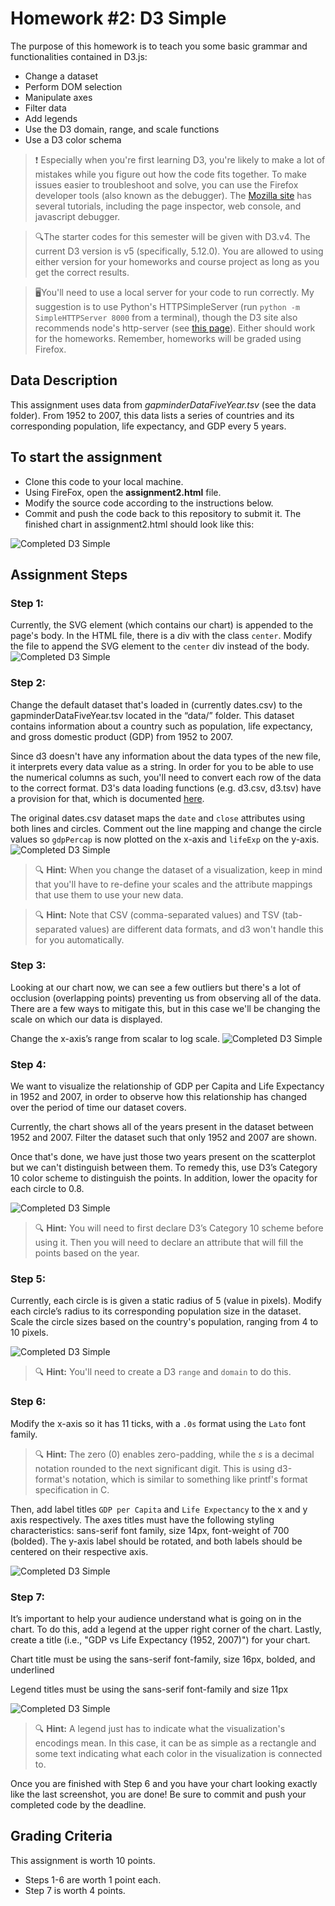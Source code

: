# Homework #2: D3 Simple

The purpose of this homework is to teach you some basic grammar and functionalities contained in D3.js:

* Change a dataset
* Perform DOM selection
* Manipulate axes
* Filter data
* Add legends
* Use the D3 domain, range, and scale functions
* Use a D3 color schema

> ❗️ Especially when you're first learning D3, you're likely to make a lot of mistakes while you figure out how the code fits together. To make issues easier to troubleshoot and solve, you can use the Firefox developer tools (also known as the debugger). The [Mozilla site](https://developer.mozilla.org/en-US/docs/Tools) has several tutorials, including the page inspector, web console, and javascript debugger.

> 🔍The starter codes for this semester will be given with D3.v4. The current D3 version is v5 (specifically, 5.12.0). You are allowed to using either version for your homeworks and course project as long as you get the correct results.

> 🖥You'll need to use a local server for your code to run correctly. My suggestion is to use Python's HTTPSimpleServer (run `python -m SimpleHTTPServer 8000` from a terminal), though the D3 site also recommends node's http-server (see [this page](https://github.com/d3/d3/wiki)). Either should work for the homeworks. Remember, homeworks will be graded using Firefox.

## Data Description

This assignment uses data from _gapminderDataFiveYear.tsv_ (see the data folder). From 1952 to 2007, this data lists a series of countries and its corresponding population, life expectancy, and GDP every 5 years.

## To start the assignment

* Clone this code to your local machine.
* Using FireFox, open the **assignment2.html** file.
* Modify the source code according to the instructions below.
* Commit and push the code back to this repository to submit it. The finished chart in assignment2.html should look like this:

![Completed D3 Simple](imgs/overview.png)

## Assignment Steps

### Step 1:
Currently, the SVG element (which contains our chart) is appended to the page's body. In the HTML file, there is a div with the class `center`. Modify the file to append the SVG element to the `center` div instead of the body.
![Completed D3 Simple](imgs/1.png)

### Step 2:
Change the default dataset that's loaded in (currently dates.csv) to the gapminderDataFiveYear.tsv located in the “data/” folder. This dataset contains information about a country such as population, life expectancy, and gross domestic product (GDP) from 1952 to 2007.

Since d3 doesn't have any information about the data types of the new file, it interprets every data value as a string. In order for you to be able to use the numerical columns as such, you'll need to convert each row of the data to the correct format. D3's data loading functions (e.g. d3.csv, d3.tsv) have a provision for that, which is documented [here](https://github.com/d3/d3-fetch/blob/master/README.md#tsv). 

The original dates.csv dataset maps the `date` and `close` attributes using both lines and circles. Comment out the line mapping and change the circle values so `gdpPercap` is now plotted on the x-axis and `lifeExp` on the y-axis.
![Completed D3 Simple](imgs/2.png)

> 🔍 **Hint:** When you change the dataset of a visualization, keep in mind that you'll have to re-define your scales and the attribute mappings that use them to use your new data.

> 🔍 **Hint:** Note that CSV (comma-separated values) and TSV (tab-separated values) are different data formats, and d3 won't handle this for you automatically. 

### Step 3:
Looking at our chart now, we can see a few outliers but there's a lot of occlusion (overlapping points) preventing us from observing all of the data. There are a few ways to mitigate this, but in this case we'll be changing the scale on which our data is displayed. 

Change the x-axis’s range from scalar to log scale. 
![Completed D3 Simple](imgs/3.png)

### Step 4:
We want to visualize the relationship of GDP per Capita and Life Expectancy in 1952 and 2007, in order to observe how this relationship has changed over the period of time our dataset covers. 

Currently, the chart shows all of the years present in the dataset between 1952 and 2007. Filter the dataset such that only 1952 and 2007 are shown.

Once that's done, we have just those two years present on the scatterplot but we can't distinguish between them. To remedy this, use D3’s Category 10 color scheme to distinguish the points. In addition, lower the opacity for each circle to 0.8.

![Completed D3 Simple](imgs/4.png)

> 🔍 **Hint:** You will need to first declare D3’s Category 10 scheme before using it. Then you will need to declare an attribute that will fill the points based on the year.

### Step 5:

Currently, each circle is is given a static radius of 5 (value in pixels). Modify each circle’s radius to its corresponding population size in the dataset. Scale the circle sizes based on the country's population, ranging from 4 to 10 pixels. 

![Completed D3 Simple](imgs/5.png)

> 🔍 **Hint:** You'll need to create a D3 `range` and `domain` to do this.

### Step 6:

Modify the x-axis so it has 11 ticks, with a `.0s` format using the `Lato` font family.

> 🔍 **Hint:** The zero (0) enables zero-padding, while the _s_ is a decimal notation rounded to the next significant digit. This is using d3-format's notation, which is similar to something like printf's format specification in C.

Then, add label titles `GDP per Capita` and `Life Expectancy` to the x and y axis respectively. The axes titles must have the following styling characteristics: sans-serif font family, size 14px, font-weight of 700 (bolded). The y-axis label should be rotated, and both labels should be centered on their respective axis.

![Completed D3 Simple](imgs/6.png)

### Step 7:

It’s important to help your audience understand what is going on in the chart. To do this, add a legend at the upper right corner of the chart. Lastly, create a title (i.e., "GDP vs Life Expectancy (1952, 2007)") for your chart.

Chart title must be using the sans-serif font-family, size 16px, bolded, and underlined

Legend titles must be using the sans-serif font-family and size 11px

![Completed D3 Simple](imgs/7.png)

> 🔍 **Hint:** A legend just has to indicate what the visualization's encodings mean. In this case, it can be as simple as a rectangle and some text indicating what each color in the visualization is connected to. 

Once you are finished with Step 6 and you have your chart looking exactly like the last screenshot, you are done! Be sure to commit and push your completed code by the deadline.

## Grading Criteria

This assignment is worth 10 points.

* Steps 1-6 are worth 1 point each.
* Step 7 is worth 4 points.
